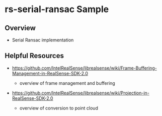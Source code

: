 # rs-serial-ransac Sample

## Overview
* Serial Ransac implementation


## Helpful Resources
* https://github.com/IntelRealSense/librealsense/wiki/Frame-Buffering-Management-in-RealSense-SDK-2.0
	* overview of frame management and buffering

* https://github.com/IntelRealSense/librealsense/wiki/Projection-in-RealSense-SDK-2.0
	* overview of conversion to point cloud

